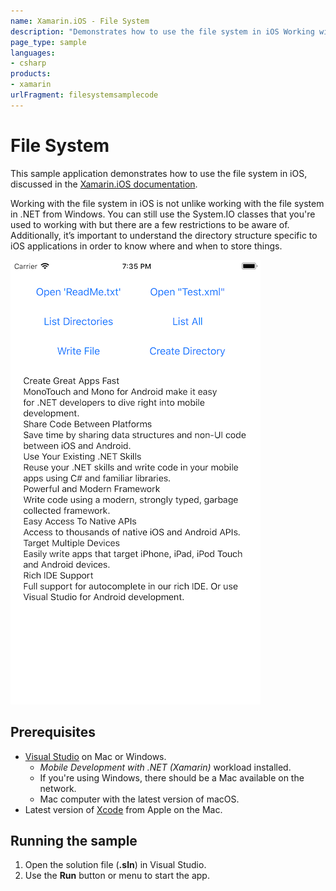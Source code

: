 ```yaml
---
name: Xamarin.iOS - File System
description: "Demonstrates how to use the file system in iOS Working with the file system in iOS is not unlike working with the file..."
page_type: sample
languages:
- csharp
products:
- xamarin
urlFragment: filesystemsamplecode
---
```

# File System

This sample application demonstrates how to use the file system in iOS, discussed in the [Xamarin.iOS documentation](https://docs.microsoft.com/xamarin/ios/app-fundamentals/file-system).

Working with the file system in iOS is not unlike working with the file system in .NET from Windows.
You can still use the System.IO classes that you're used to working with but there
are a few restrictions to be aware of.
Additionally, it’s important to understand the directory structure specific to iOS
applications in order to know where and when to store things.

![iOS app that loads and saves to the file system](Screenshots/FileSystem01.png)

## Prerequisites

- [Visual Studio](https://visualstudio.microsoft.com/) on Mac or Windows.
  - _Mobile Development with .NET (Xamarin)_ workload installed.
  - If you're using Windows, there should be a Mac available on the network.
  - Mac computer with the latest version of macOS.
- Latest version of [Xcode](https://developer.apple.com/xcode/) from Apple on the Mac.

## Running the sample

1. Open the solution file (**.sln**) in Visual Studio.
1. Use the **Run** button or menu to start the app.

